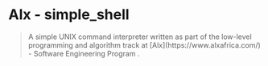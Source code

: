 # Alx -  simple_shell
<blockquote>
  A simple UNIX command interpreter written as part of the low-level programming and algorithm track at [Alx](https://www.alxafrica.com/) - Software Engineering Program .
  </blockquote>
